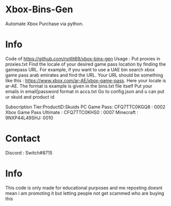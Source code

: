 # Xbox-Bins-Gen
Automate Xbox Purchase  via python. 

# Info

Code of https://github.com/notlit69/xbox-bins-gen
Usage : 
Put proxies in proxies.txt
Find the locale of your desired game pass location by finding the gamepass URL. 
For example, if you want to use a UAE bin search xbox game pass arab emirates and find the URL.
Your URL should be something like this : https://www.xbox.com/ar-AE/xbox-game-pass. 
Here your locale is ar-AE.
The format is example is given in the bins.txt file itself
Put your emails in email|password format in accs.txt
Go to config.json and u can put ur skuid and product id


Subscription Tier:ProductID:Skuids
PC Game Pass: CFQ7TTC0KGQ8  : 0002
Xbox Game Pass Ultimate : CFQ7TTC0KHS0  : 0007
Minecraft : 9NXP44L49SHJ: 0010 

# Contact 
Discord : Switch#8715

# Info
This code is only made for educational purposes and me reposting doesnt mean i am promoting it but letting people not get scammed who are buying this
